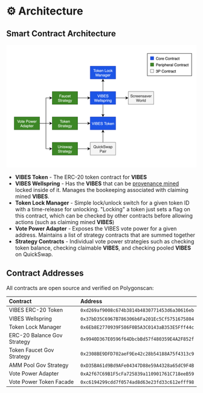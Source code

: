 # ⚙️ Architecture

## Smart Contract Architecture

![VIBES Smart Contract Cluster](../.gitbook/assets/screen-shot-2021-07-08-at-10.52.26-pm.png)

* **VIBES Token** - The ERC-20 token contract for **VIBES**
* **VIBES Wellspring** - Has the **VIBES** that can be [provenance mined](../vibes-protocol/provenance-mining.md) locked inside of it. Manages the bookeeping associated with claiming mined **VIBES**.
* **Token Lock Manager** - Simple lock/unlock switch for a given token ID with a time-release for unlocking. "Locking" a token just sets a flag on this contract, which can be checked by other contracts before allowing actions \(such as claiming mined **VIBES**\)
* **Vote Power Adapter** - Exposes the VIBES vote power for a given address. Maintains a list of strategy contracts that are summed together
* **Strategy Contracts** - Individual vote power strategies such as checking token balance, checking claimable **VIBES**, and checking pooled **VIBES** on QuickSwap.

## Contract Addresses

All contracts are open source and verified on Polygonscan:

| Contract | Address |
| :--- | :--- |
| VIBES ERC-20 Token | `0xd269af9008c674b3814b4830771453d6a30616eb` |
| VIBES Wellspring | `0x37bD35C6967B786306b6Fa201Ec5Cf5751675804` |
| Token Lock Manager | `0x6Eb8E2770939F586F0B5A3C0143aB353E5Fff44c` |
| ERC-20 Balance Gov Strategy | `0x9940D367E0596f64DbcbBd57f480359E4A2F852f` |
| Token Faucet Gov Strategy | `0x2308BE9DFD702aeF9Ee42c28b54188A75f4313c9` |
| AMM Pool Gov Strategy | `0xD35BA61d9Bd9AFe04347D88e59A4328a65dC9F4B` |
| Vote Power Adapter | `0xA2f67C69B1F5cFa725839a110901761C718eeB59` |
| Vote Power Token Facade | `0xc6194299cdd7f0574ad8d63e23fd33c612efff98` |



